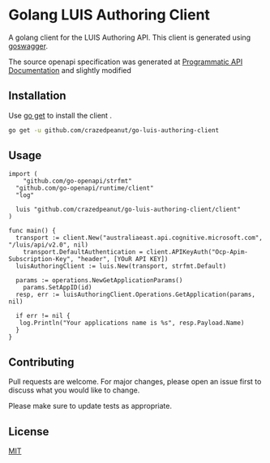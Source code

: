 # Golang LUIS Authoring Client
A golang client for the LUIS Authoring API. This client is generated using [goswagger](https://github.com/go-swagger/go-swagger). 

The source openapi specification was generated at [Programmatic API Documentation](https://australiaeast.dev.cognitive.microsoft.com/docs/services/5890b47c39e2bb17b84a55ff/operations/5890b47c39e2bb052c5b9c3d/console) and slightly modified

## Installation

Use [go get](https://golang.org/pkg/cmd/go/internal/get/) to install the client .

```bash
go get -u github.com/crazedpeanut/go-luis-authoring-client
```

## Usage

```golang
import (
	"github.com/go-openapi/strfmt"
  "github.com/go-openapi/runtime/client"
  "log"
  
  luis "github.com/crazedpeanut/go-luis-authoring-client/client"
)

func main() {
  transport := client.New("australiaeast.api.cognitive.microsoft.com", "/luis/api/v2.0", nil)
	transport.DefaultAuthentication = client.APIKeyAuth("Ocp-Apim-Subscription-Key", "header", [YOuR API KEY])
  luisAuthoringClient := luis.New(transport, strfmt.Default)
  
  params := operations.NewGetApplicationParams()
	params.SetAppID(id)
  resp, err := luisAuthoringClient.Operations.GetApplication(params, nil)

  if err != nil {
   log.Println("Your applications name is %s", resp.Payload.Name) 
  }
}

```

## Contributing
Pull requests are welcome. For major changes, please open an issue first to discuss what you would like to change.

Please make sure to update tests as appropriate.

## License
[MIT](https://choosealicense.com/licenses/mit/)